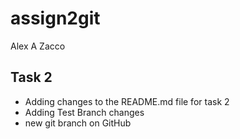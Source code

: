 # assign2git
Alex A Zacco

## Task 2
- Adding changes to the README.md file for task 2
- Adding Test Branch changes
- new git branch on GitHub
